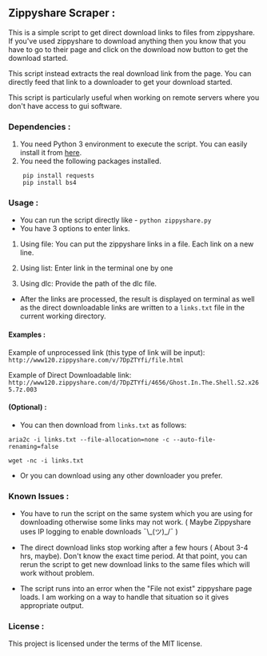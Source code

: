 ## Zippyshare Scraper :

This is a simple script to get direct download links to files from zippyshare. If you've used zippyshare to download anything then you know that you have to go to their page and click on the download now button to get the download started.

This script instead extracts the real download link from the page. You can directly feed that link to a downloader to get your download started.

This script is particularly useful when working on remote servers where you don't have access to gui software.

### Dependencies :

1. You need Python 3 environment to execute the script. You can easily install it from [here](https://www.python.org/downloads/).
2. You need the following packages installed.
```
	pip install requests
	pip install bs4
```

### Usage :

* You can run the script directly like -
```python zippyshare.py```
* You have 3 options to enter links.

1. Using file: You can put the zippyshare links in a file. Each link on a new line.

2. Using list: Enter link in the terminal one by one

3. Using dlc: Provide the path of the dlc file.

* After the links are processed, the result is displayed on terminal as well as the direct downloadable links are written to a ```links.txt``` file in the current working directory.

#### Examples :

Example of unprocessed link (this type of link will be input): ```http://www120.zippyshare.com/v/7DpZTYfi/file.html```

Example of Direct Downloadable link: ```http://www120.zippyshare.com/d/7DpZTYfi/4656/Ghost.In.The.Shell.S2.x265.7z.003```

#### (Optional) :

* You can then download from ```links.txt``` as follows:

```aria2c -i links.txt --file-allocation=none -c --auto-file-renaming=false```

```wget -nc -i links.txt```

* Or you can download using any other downloader you prefer.

### Known Issues :

* You have to run the script on the same system which you are using for downloading otherwise some links may not work. ( Maybe Zippyshare uses IP logging to enable downloads ¯\\\_(ツ)_/¯ )

* The direct download links stop working after a few hours ( About 3-4 hrs, maybe). Don't know the exact time period.  At that point, you can rerun the script to get new download links to the same files which will work without problem.

* The script runs into an error when the "File not exist" zippyshare page loads. I am working on a way to handle that situation so it gives appropriate output.

### License :

This project is licensed under the terms of the MIT license.

